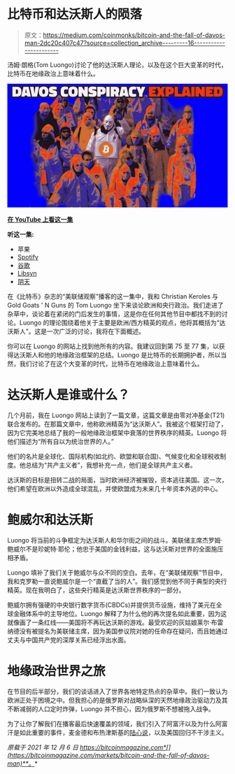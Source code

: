 # 比特币和达沃斯人的陨落

> 原文：<https://medium.com/coinmonks/bitcoin-and-the-fall-of-davos-man-2dc20c407c47?source=collection_archive---------16----------------------->

汤姆·朗格(Tom Luongo)讨论了他的达沃斯人理论，以及在这个巨大变革的时代，比特币在地缘政治上意味着什么。

![](img/f7ffa4ff66ff65f750f0cd1b5769ef88.png)

[**在 YouTube 上看这一集**](https://youtu.be/myZOQua-eTw)

**听这一集:**

*   苹果
*   [Spotify](https://open.spotify.com/episode/09vCnz6WkSJQSfWYE3Fprp?si=BNHG2XrqQ-2WDwAY1nfTDQ&nd=1)
*   [谷歌](https://podcasts.google.com/feed/aHR0cHM6Ly9mZWR3YXRjaC5saWJzeW4uY29tL3Jzcw==/episode/ZDQ5NjkzNGUtOTYyOS00ZGQ3LWEzMmEtNzU2YTMyODBmMDAz)
*   [Libsyn](http://fedwatch.btc.libsynpro.com/the-fall-of-davos-man-ft-tom-luongo-fed-72)
*   [阴天](https://overcast.fm/+m2aeLshdw)

在《比特币》杂志的“美联储观察”播客的这一集中，我和 Christian Keroles 与 Gold Goats ' N Guns 的 Tom Luongo 坐下来谈论欧洲和央行政治。我们走进了杂草中，谈论着在紧闭的门后发生的事情，这是你在任何其他节目中都找不到的讨论。Luongo 的理论围绕着他关于主要是欧洲/西方精英的观点，他将其概括为“达沃斯人”。这是一次广泛的讨论，我将在下面概述。

你可以在 Luongo 的网站上找到他所有的内容。我建议回到第 75 至 77 集，以获得达沃斯人和他的地缘政治框架的总结。Luongo 是比特币的长期拥护者，所以当然，我们讨论了在这个大变革的时代，比特币在地缘政治上意味着什么。

# 达沃斯人是谁或什么？

几个月前，我在 Luongo 网站上读到了一篇文章，这篇文章是由零对冲基金(T21)联合发布的。在那篇文章中，他称欧洲精英为“达沃斯人”。我被这个框架打动了，因为它完美地总结了我的一般地缘政治框架中衰落的世界秩序的精英。Luongo 将他们描述为“所有自以为统治世界的人。”

他们的名片是全球化、国际机构(如北约、欧盟和联合国)、气候变化和全球税收制度。他总结为“共产主义者”，我想补充一点，他们是全球共产主义者。

达沃斯的目标是扭转二战的局面，当时欧洲经济被摧毁，资本逃往美国。这一次，他们希望在欧洲以外造成全球混乱，并使欧盟成为未来几十年资本外逃的中心。

# 鲍威尔和达沃斯

Luongo 将当前的斗争框定为达沃斯人和华尔街之间的战斗。美联储主席杰罗姆·鲍威尔不是珍妮特·耶伦；他忠于美国的金钱利益，这与达沃斯对世界的全面施压相矛盾。

Luongo 填补了我们关于鲍威尔与众不同的空白。去年，在“美联储观察”节目中，我和克罗勒一直说鲍威尔是一个“直截了当的人”。我们感觉到他不同于典型的央行精英。现在我明白了，这些央行精英是达沃斯世界秩序的一部分。

鲍威尔拥有强硬的中央银行数字货币(CBDCs)并提供货币设施，维持了美元在全球金融体系中的主导地位。Luongo 解释了为什么他的再次提名如此重要，因为这就像画了一条红线——美国将不再玩达沃斯的游戏。最受欢迎的灰姑娘莱尔·布雷纳德没有被提名为美联储主席，因为美国参议院对她的任命存在疑问，而且她通过丈夫与中国共产党的深厚关系已经浮出水面。

# 地缘政治世界之旅

在节目的后半部分，我们的谈话进入了世界各地特定热点的杂草中。我们一致认为欧洲正处于困境之中。但我担心的是俄罗斯对战略纵深的天然地缘政治驱动力及其不断减弱的人口定时炸弹，Luongo 并不担心，因为俄罗斯不想被拖入战争。

为了让你了解我们在播客最后快速覆盖的领域，我们引入了阿富汗以及为什么阿富汗是如此重要的事件，麦金德和布热津斯基的[陆心说](https://en.wikipedia.org/wiki/The_Geographical_Pivot_of_History)，以及美国回归不干涉主义。

*原载于 2021 年 12 月 6 日 https://bitcoinmagazine.com*[](https://bitcoinmagazine.com/markets/bitcoin-and-the-fall-of-davos-man)**。**